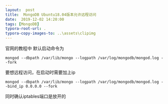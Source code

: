 ```yaml
---
layout:  post
title:  MongoDB Ubuntu18.04版本允许远程访问
date:  2019-12-02 14:20:00
tags: [MongoDB]
typora-root-url: .
typora-copy-images-to: ..\assets\clipimg
---
```


官网的教程中 默认启动命令为

`mongod --dbpath /var/lib/mongo --logpath /var/log/mongodb/mongod.log --fork`

要想远程访问，在启动时需要加上ip

`mongod --dbpath /var/lib/mongo --logpath /var/log/mongodb/mongod.log --bind_ip 0.0.0.0 --fork`

同时确认iptables端口是放开的

